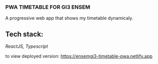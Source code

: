 ### **PWA TIMETABLE FOR GI3 ENSEM**
A progressive web app that shows my timetable dynamicaly.

## Tech stack:
*ReactJS, Typescript*

to view deployed version: https://ensemgi3-timetable-pwa.netlify.app